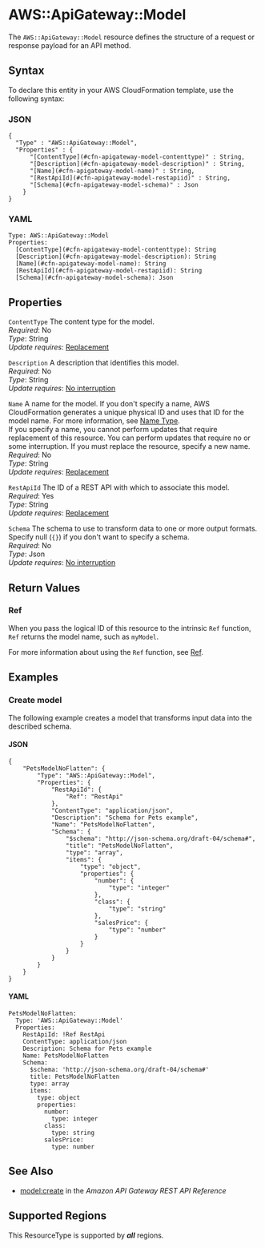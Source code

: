 # AWS::ApiGateway::Model<a name="aws-resource-apigateway-model"></a>

The `AWS::ApiGateway::Model` resource defines the structure of a request or response payload for an API method\.

## Syntax<a name="aws-resource-apigateway-model-syntax"></a>

To declare this entity in your AWS CloudFormation template, use the following syntax:

### JSON<a name="aws-resource-apigateway-model-syntax.json"></a>

```
{
  "Type" : "AWS::ApiGateway::Model",
  "Properties" : {
      "[ContentType](#cfn-apigateway-model-contenttype)" : String,
      "[Description](#cfn-apigateway-model-description)" : String,
      "[Name](#cfn-apigateway-model-name)" : String,
      "[RestApiId](#cfn-apigateway-model-restapiid)" : String,
      "[Schema](#cfn-apigateway-model-schema)" : Json
    }
}
```

### YAML<a name="aws-resource-apigateway-model-syntax.yaml"></a>

```
Type: AWS::ApiGateway::Model
Properties: 
  [ContentType](#cfn-apigateway-model-contenttype): String
  [Description](#cfn-apigateway-model-description): String
  [Name](#cfn-apigateway-model-name): String
  [RestApiId](#cfn-apigateway-model-restapiid): String
  [Schema](#cfn-apigateway-model-schema): Json
```

## Properties<a name="aws-resource-apigateway-model-properties"></a>

`ContentType`  <a name="cfn-apigateway-model-contenttype"></a>
The content type for the model\.  
*Required*: No  
*Type*: String  
*Update requires*: [Replacement](https://docs.aws.amazon.com/AWSCloudFormation/latest/UserGuide/using-cfn-updating-stacks-update-behaviors.html#update-replacement)

`Description`  <a name="cfn-apigateway-model-description"></a>
A description that identifies this model\.  
*Required*: No  
*Type*: String  
*Update requires*: [No interruption](https://docs.aws.amazon.com/AWSCloudFormation/latest/UserGuide/using-cfn-updating-stacks-update-behaviors.html#update-no-interrupt)

`Name`  <a name="cfn-apigateway-model-name"></a>
A name for the model\. If you don't specify a name, AWS CloudFormation generates a unique physical ID and uses that ID for the model name\. For more information, see [Name Type](https://docs.aws.amazon.com/AWSCloudFormation/latest/UserGuide/aws-properties-name.html)\.  
If you specify a name, you cannot perform updates that require replacement of this resource\. You can perform updates that require no or some interruption\. If you must replace the resource, specify a new name\. 
*Required*: No  
*Type*: String  
*Update requires*: [Replacement](https://docs.aws.amazon.com/AWSCloudFormation/latest/UserGuide/using-cfn-updating-stacks-update-behaviors.html#update-replacement)

`RestApiId`  <a name="cfn-apigateway-model-restapiid"></a>
The ID of a REST API with which to associate this model\.  
*Required*: Yes  
*Type*: String  
*Update requires*: [Replacement](https://docs.aws.amazon.com/AWSCloudFormation/latest/UserGuide/using-cfn-updating-stacks-update-behaviors.html#update-replacement)

`Schema`  <a name="cfn-apigateway-model-schema"></a>
The schema to use to transform data to one or more output formats\. Specify null \(`{}`\) if you don't want to specify a schema\.  
*Required*: No  
*Type*: Json  
*Update requires*: [No interruption](https://docs.aws.amazon.com/AWSCloudFormation/latest/UserGuide/using-cfn-updating-stacks-update-behaviors.html#update-no-interrupt)

## Return Values<a name="aws-resource-apigateway-model-return-values"></a>

### Ref<a name="aws-resource-apigateway-model-return-values-ref"></a>

When you pass the logical ID of this resource to the intrinsic `Ref` function, `Ref` returns the model name, such as `myModel`\.

For more information about using the `Ref` function, see [Ref](https://docs.aws.amazon.com/AWSCloudFormation/latest/UserGuide/intrinsic-function-reference-ref.html)\.

## Examples<a name="aws-resource-apigateway-model--examples"></a>

### Create model<a name="aws-resource-apigateway-model--examples--Create_model"></a>

The following example creates a model that transforms input data into the described schema\.

#### JSON<a name="aws-resource-apigateway-model--examples--Create_model--json"></a>

```
{
    "PetsModelNoFlatten": {
        "Type": "AWS::ApiGateway::Model",
        "Properties": {
            "RestApiId": {
                "Ref": "RestApi"
            },
            "ContentType": "application/json",
            "Description": "Schema for Pets example",
            "Name": "PetsModelNoFlatten",
            "Schema": {
                "$schema": "http://json-schema.org/draft-04/schema#",
                "title": "PetsModelNoFlatten",
                "type": "array",
                "items": {
                    "type": "object",
                    "properties": {
                        "number": {
                            "type": "integer"
                        },
                        "class": {
                            "type": "string"
                        },
                        "salesPrice": {
                            "type": "number"
                        }
                    }
                }
            }
        }
    }
}
```

#### YAML<a name="aws-resource-apigateway-model--examples--Create_model--yaml"></a>

```
PetsModelNoFlatten:
  Type: 'AWS::ApiGateway::Model'
  Properties:
    RestApiId: !Ref RestApi
    ContentType: application/json
    Description: Schema for Pets example
    Name: PetsModelNoFlatten
    Schema:
      $schema: 'http://json-schema.org/draft-04/schema#'
      title: PetsModelNoFlatten
      type: array
      items:
        type: object
        properties:
          number:
            type: integer
          class:
            type: string
          salesPrice:
            type: number
```

## See Also<a name="aws-resource-apigateway-model--seealso"></a>
+ [model:create](https://docs.aws.amazon.com/apigateway/api-reference/link-relation/model-create/) in the *Amazon API Gateway REST API Reference*

## Supported Regions

This ResourceType is supported by ***all*** regions.